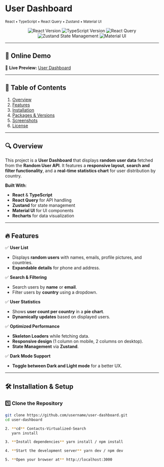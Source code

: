 # **User Dashboard**

<p align="center">

<sub>React • TypeScript • React Query • Zustand • Material UI</sub>

</p>

<p align="center">
  <img src="https://img.shields.io/badge/React-19+-blue.svg" alt="React Version" />
  <img src="https://img.shields.io/badge/TypeScript-5+-blue.svg" alt="TypeScript Version" />
  <img src="https://img.shields.io/badge/React--Query-@tanstack%2Freact--query-green.svg" alt="React Query" />
  <img src="https://img.shields.io/badge/Zustand-4+-purple.svg" alt="Zustand State Management" />
  <img src="https://img.shields.io/badge/MUI-5+-red.svg" alt="Material UI" />
</p>

---

## **🚀 Online Demo**

🔗 **Live Preview:** [User Dashboard](https://lookinsure.netlify.app/)

---

## **📌 Table of Contents**

1. [Overview](#overview)
2. [Features](#features)
3. [Installation](#installation)
4. [Packages & Versions](#packages--versions)
5. [Screenshots](#screenshots)
6. [License](#license)

---

## **🔍 Overview**

This project is a **User Dashboard** that displays **random user data** fetched from the **Random User API**. It features a **responsive layout**, **search and filter functionality**, and a **real-time statistics chart** for user distribution by country.

**Built With**:

- **React** & **TypeScript**
- **React Query** for API handling
- **Zustand** for state management
- **Material UI** for UI components
- **Recharts** for data visualization

---

## **🔥 Features**

✅ **User List**

- Displays **random users** with names, emails, profile pictures, and countries.
- **Expandable details** for phone and address.

✅ **Search & Filtering**

- Search users by **name** or **email**.
- Filter users by **country** using a dropdown.

✅ **User Statistics**

- Shows **user count per country** in a **pie chart**.
- **Dynamically updates** based on displayed users.

✅ **Optimized Performance**

- **Skeleton Loaders** while fetching data.
- **Responsive design** (1 column on mobile, 2 columns on desktop).
- **State Management** via **Zustand**.

✅ **Dark Mode Support**

- **Toggle between Dark and Light mode** for a better UX.

---

## **🛠 Installation & Setup**

### **1️⃣ Clone the Repository**

```bash
git clone https://github.com/username/user-dashboard.git
cd user-dashboard

2. **cd** Contacts-Virtualized-Search
   yarn install

3. **Install dependencies** yarn install / npm install

4. **Start the development server** yarn dev / npm dev

5. **Open your browser at** http://localhost:3000
```
